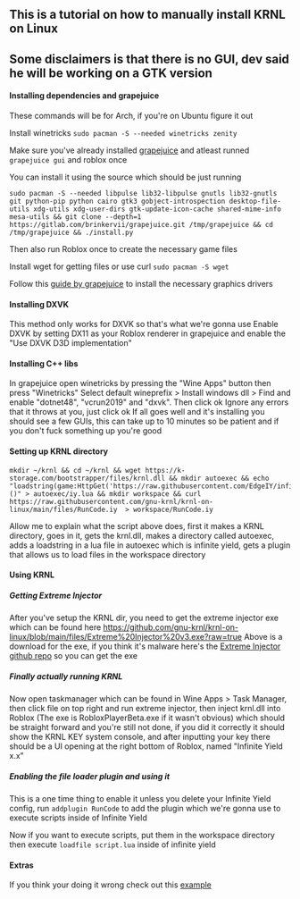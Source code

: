 ## This is a tutorial on how to manually install KRNL on Linux 
## Some disclaimers is that there is no GUI, dev said he will be working on a GTK version


#### Installing dependencies and grapejuice
These commands will be for Arch, if you're on Ubuntu figure it out 

Install winetricks `sudo pacman -S --needed winetricks zenity` 

Make sure you've already installed [grapejuice](https://brinkervii.gitlab.io/grapejuice/docs) and atleast runned `grapejuice gui` and roblox once

You can install it using the source which should be just running 
```
sudo pacman -S --needed libpulse lib32-libpulse gnutls lib32-gnutls git python-pip python cairo gtk3 gobject-introspection desktop-file-utils xdg-utils xdg-user-dirs gtk-update-icon-cache shared-mime-info mesa-utils && git clone --depth=1 https://gitlab.com/brinkervii/grapejuice.git /tmp/grapejuice && cd /tmp/grapejuice && ./install.py
```

Then also run Roblox once to create the necessary game files 

Install wget for getting files or use curl
`sudo pacman -S wget`

Follow this [guide by grapejuice](https://brinkervii.gitlab.io/grapejuice/docs/Guides/Installing-Graphics-Libraries.html) to install the necessary graphics drivers


#### Installing DXVK
This method only works for DXVK so that's what we're gonna use 
Enable DXVK by setting DX11 as your Roblox renderer in grapejuice and enable the "Use DXVK D3D implementation" 


#### Installing C++ libs
In grapejuice open winetricks by pressing the "Wine Apps" button then press "Winetricks"
Select default wineprefix > Install windows dll > Find and enable "dotnet48", "vcrun2019" and "dxvk". Then click ok 
Ignore any errors that it throws at you, just click ok 
If all goes well and it's installing you should see a few GUIs, this can take up to 10 minutes so be patient and if you don't fuck something up you're good


#### Setting up KRNL directory
```
mkdir ~/krnl && cd ~/krnl && wget https://k-storage.com/bootstrapper/files/krnl.dll && mkdir autoexec && echo "loadstring(game:HttpGet('https://raw.githubusercontent.com/EdgeIY/infiniteyield/master/source'))()" > autoexec/iy.lua && mkdir workspace && curl https://raw.githubusercontent.com/gnu-krnl/krnl-on-linux/main/files/RunCode.iy  > workspace/RunCode.iy
``` 

Allow me to explain what the script above does, first it makes a KRNL directory, goes in it, gets the krnl.dll, makes a directory called autoexec, adds a loadstring in a lua file in autoexec which is infinite yield, gets a plugin that allows us to load files in the workspace directory 


#### Using KRNL 
##### Getting Extreme Injector 
After you've setup the KRNL dir, you need to get the extreme injector exe which can be found here 
https://github.com/gnu-krnl/krnl-on-linux/blob/main/files/Extreme%20Injector%20v3.exe?raw=true
Above is a download for the exe, if you think it's malware here's the [Extreme Injector github repo](https://github.com/master131/ExtremeInjector) so you can get the exe 
##### Finally actually running KRNL 
Now open taskmanager which can be found in Wine Apps > Task Manager, then click file on top right and run extreme injector, then inject krnl.dll into Roblox (The exe is RobloxPlayerBeta.exe if it wasn't obvious) which should be straight forward and you're still not done, if you did it correctly it should show the KRNL KEY system console, and after inputting your key there should be a UI opening at the right bottom of Roblox, named "Infinite Yield x.x"
##### Enabling the file loader plugin and using it
This is a one time thing to enable it unless you delete your Infinite Yield config, run `addplugin RunCode` to add the plugin which we're gonna use to execute scripts inside of Infinite Yield

Now if you want to execute scripts, put them in the workspace directory then execute `loadfile script.lua` inside of infinite yield


#### Extras
If you think your doing it wrong check out this [example](https://github.com/gnu-krnl/krnl-on-linux/tree/main/example-directory)
